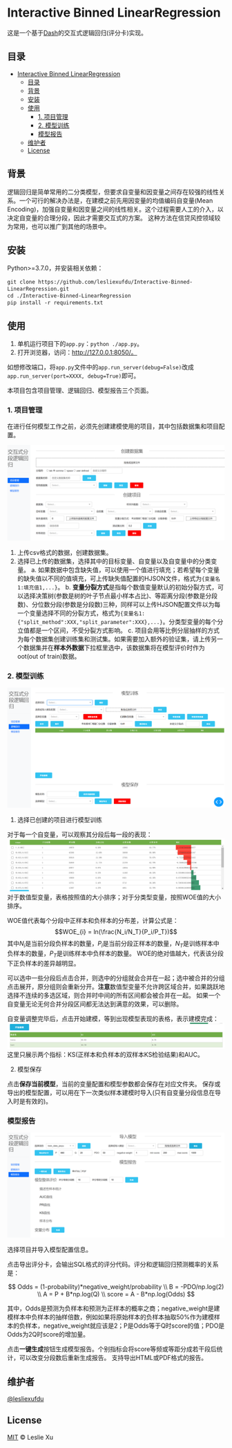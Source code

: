# Interactive Binned LinearRegression

这是一个基于[Dash](https://dash.plotly.com/introduction)的交互式逻辑回归(评分卡)实现。

## 目录

- [Interactive Binned LinearRegression](#interactive-binned-linearregression)
  - [目录](#目录)
  - [背景](#背景)
  - [安装](#安装)
  - [使用](#使用)
    - [1. 项目管理](#1-项目管理)
    - [2. 模型训练](#2-模型训练)
    - [模型报告](#模型报告)
  - [维护者](#维护者)
  - [License](#license)

## 背景

逻辑回归是简单常用的二分类模型，但要求自变量和因变量之间存在较强的线性关系。一个可行的解决办法是，在建模之前先用因变量的均值编码自变量(Mean Encoding)，加强自变量和因变量之间的线性相关。这个过程需要人工的介入，以决定自变量的合理分段，因此才需要交互式的方案。
这种方法在信贷风控领域较为常用，也可以推广到其他的场景中。

## 安装

Python>=3.7.0，并安装相关依赖：

```
git clone https://github.com/lesliexufdu/Interactive-Binned-LinearRegression.git
cd ./Interactive-Binned-LinearRegression
pip install -r requirements.txt
```

## 使用

1. 单机运行项目下的`app.py`：`python ./app.py`。
2. 打开浏览器，访问：http://127.0.0.1:8050/。

如想修改端口，将`app.py`文件中的`app.run_server(debug=False)`改成`app.run_server(port=XXXX, debug=True)`即可。

本项目包含项目管理、逻辑回归、模型报告三个页面。

### 1. 项目管理

在进行任何模型工作之前，必须先创建建模使用的项目，其中包括数据集和项目配置。

![项目管理](./assets/project_management.png)

1. 上传csv格式的数据，创建数据集。
2. 选择已上传的数据集，选择其中的目标变量、自变量以及自变量中的分类变量。
   a. 如果数据中包含缺失值，可以使用一个值进行填充；若希望每个变量的缺失值以不同的值填充，可上传缺失值配置的HJSON文件，格式为`{变量名1:填充值1,...}`。
   b. **变量分裂方式**是指每个数值变量默认的初始分裂方式，可以选择决策树(参数是树的叶子节点最小样本占比)、等距离分段(参数是分段数)、分位数分段(参数是分段数)三种，同样可以上传HJSON配置文件以为每一个变量选择不同的分裂方式，格式为`{变量名1:{"split_method":XXX,"split_parameter":XXX},...}`。分类型变量的每个分立值都是一个区间，不受分裂方式影响。
   c. 项目会用等比例分层抽样的方式为每个数据集创建训练集和测试集。如果需要加入额外的验证集，请上传另一个数据集并在**样本外数据**下拉框里选中，该数据集将在模型评价时作为oot(out of train)数据。

### 2. 模型训练

![模型训练](./assets/model_training.png)

1. 选择已创建的项目进行模型训练

对于每一个自变量，可以观察其分段后每一段的表现：
![woe-table](./assets/model_training_woe_table.png)
对于数值型变量，表格按照值的大小排序；对于分类型变量，按照WOE值的大小排序。

WOE值代表每个分段中正样本和负样本的分布差，计算公式是：
$$WOE_{i} = ln(\frac{N_i/N_T}{P_i/P_T})$$
其中$N_i$是当前分段负样本的数量，$P_i$是当前分段正样本的数量，$N_T$是训练样本中负样本的数量，$P_T$是训练样本中负样本的数量。
WOE的绝对值越大，代表该分段下正负样本的差异越明显。

可以选中一些分段后点击合并，则选中的分组就会合并在一起；选中被合并的分组点击展开，原分组则会重新分开。**注意**数值型变量不允许跨区域合并，如果跳跃地选择不连续的多选区域，则合并时中间的所有区间都会被合并在一起。
如果一个自变量无论无何合并分段区间都无法达到满意的效果，可以删除。

自变量调整完毕后，点击开始建模，等到出现模型表现的表格，表示建模完成：
![模型表现](./assets/model_training_model_performance.png)
这里只展示两个指标：KS(正样本和负样本的双样本KS检验结果)和AUC。

2. 模型保存

点击**保存当前模型**，当前的变量配置和模型参数都会保存在对应文件夹。
保存或导出的模型配置，可以用在下一次类似样本建模时导入(只有自变量分段信息在导入时是有效的)。

### 模型报告

![模型报告](./assets/model_report.png)

选择项目并导入模型配置信息。

点击导出评分卡，会输出SQL格式的评分代码。评分和逻辑回归预测概率的关系是：

$$
Odds = (1-probability)*negative_weight/probability \\
B = -PDO/np.log(2) \\
A = P + B*np.log(Q) \\
score = A - B*np.log(Odds)
$$

其中，Odds是预测为负样本和预测为正样本的概率之商；negative_weight是建模样本中负样本的抽样倍数，例如如果将原始样本的负样本抽取50%作为建模样本的负样本，negative_weight就应该是2；P是Odds等于Q时score的值；PDO是Odds为2Q时score的增加量。

点击**一键生成**按钮生成模型报告。个别指标会将score等频或等距分成若干段后统计，可以改变分段数后重新生成报告。
支持导出HTML或PDF格式的报告。

## 维护者

[@lesliexufdu](https://github.com/lesliexufdu)

## License

[MIT](LICENSE) © Leslie Xu
